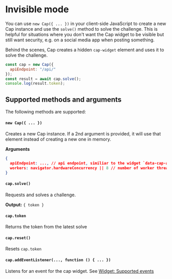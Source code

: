# Invisible mode

You can use `new Cap({ ... })` in your client-side JavaScript to create a new Cap instance and use the `solve()` method to solve the challenge. This is helpful for situations where you don't want the Cap widget to be visible but still want security, e.g. on a social media app when posting something.

Behind the scenes, Cap creates a hidden `cap-widget` element and uses it to solve the challenge.

```js
const cap = new Cap({
  apiEndpoint: "/api/"
});
const result = await cap.solve();
console.log(result.token);
```

## Supported methods and arguments

The following methods are supported:

#### `new Cap({ ... })`
Creates a new Cap instance. If a 2nd argument is provided, it will use that element instead of creating a new one in memory.

**Arguments**
```json
{
  apiEndpoint: ..., // api endpoint, similiar to the widget `data-cap-api-endpoint` attribute
  workers: navigator.hardwareConcurrency || 8 // number of worker threads to use
}
```

#### `cap.solve()`
Requests and solves a challenge.

**Output:** `{ token }`

#### `cap.token`
Returns the token from the latest solve

#### `cap.reset()`
Resets `cap.token`

#### `cap.addEventListener(..., function () { ... })`
Listens for an event for the cap widget. See [Widget: Supported events](widget.md#supported-events)